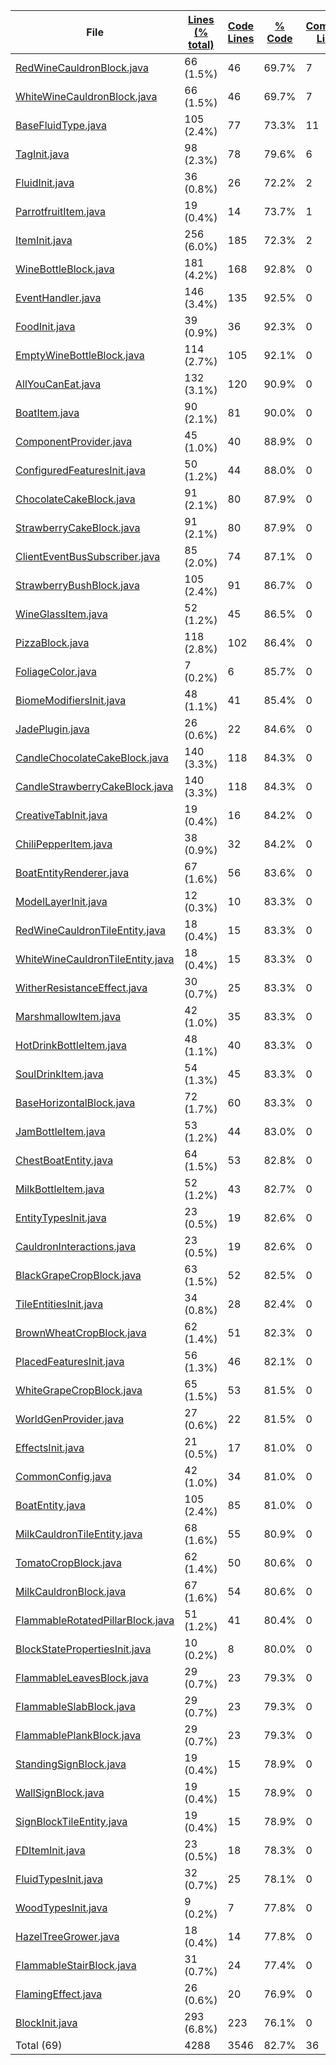 
|File|[Lines (% total)](https://github.com/ItamarDenkberg/All-You-Can-Eat/tree/qodana-automation-1594222679/Statistics/LinesDescending.md/)|[Code Lines](https://github.com/ItamarDenkberg/All-You-Can-Eat/tree/qodana-automation-1594222679/Statistics/CodeDescending.md/)|[% Code](https://github.com/ItamarDenkberg/All-You-Can-Eat/tree/qodana-automation-1594222679/Statistics/ProportionCodeDescending.md/)|[Comment Lines](https://github.com/ItamarDenkberg/All-You-Can-Eat/tree/qodana-automation-1594222679/Statistics/CommentsDescending.md/)|[% Comment](https://github.com/ItamarDenkberg/All-You-Can-Eat/tree/qodana-automation-1594222679/Statistics/ProportionCommentsAscending.md/)|[Blank Lines](https://github.com/ItamarDenkberg/All-You-Can-Eat/tree/qodana-automation-1594222679/Statistics/BlanksDescending.md/)|[% Blank](https://github.com/ItamarDenkberg/All-You-Can-Eat/tree/qodana-automation-1594222679/Statistics/ProportionBlanksDescending.md/)|
| --- | --- | --- | --- | --- | --- | --- | --- |
|[RedWineCauldronBlock.java](https://github.com/ItamarDenkberg/All-You-Can-Eat/tree/qodana-automation-1594222679/./src/main/java/io/github/itamardenkberg/allyoucaneat/common/blocks/RedWineCauldronBlock.java)|66 (1.5%)|46|69.7%|7|10.6%|13|19.7%|
|[WhiteWineCauldronBlock.java](https://github.com/ItamarDenkberg/All-You-Can-Eat/tree/qodana-automation-1594222679/./src/main/java/io/github/itamardenkberg/allyoucaneat/common/blocks/WhiteWineCauldronBlock.java)|66 (1.5%)|46|69.7%|7|10.6%|13|19.7%|
|[BaseFluidType.java](https://github.com/ItamarDenkberg/All-You-Can-Eat/tree/qodana-automation-1594222679/./src/main/java/io/github/itamardenkberg/allyoucaneat/common/fluids/BaseFluidType.java)|105 (2.4%)|77|73.3%|11|10.5%|17|16.2%|
|[TagInit.java](https://github.com/ItamarDenkberg/All-You-Can-Eat/tree/qodana-automation-1594222679/./src/main/java/io/github/itamardenkberg/allyoucaneat/core/init/TagInit.java)|98 (2.3%)|78|79.6%|6|6.1%|14|14.3%|
|[FluidInit.java](https://github.com/ItamarDenkberg/All-You-Can-Eat/tree/qodana-automation-1594222679/./src/main/java/io/github/itamardenkberg/allyoucaneat/core/init/FluidInit.java)|36 (0.8%)|26|72.2%|2|5.6%|8|22.2%|
|[ParrotfruitItem.java](https://github.com/ItamarDenkberg/All-You-Can-Eat/tree/qodana-automation-1594222679/./src/main/java/io/github/itamardenkberg/allyoucaneat/common/items/ParrotfruitItem.java)|19 (0.4%)|14|73.7%|1|5.3%|4|21.1%|
|[ItemInit.java](https://github.com/ItamarDenkberg/All-You-Can-Eat/tree/qodana-automation-1594222679/./src/main/java/io/github/itamardenkberg/allyoucaneat/core/init/ItemInit.java)|256 (6.0%)|185|72.3%|2|0.8%|69|27.0%|
|[WineBottleBlock.java](https://github.com/ItamarDenkberg/All-You-Can-Eat/tree/qodana-automation-1594222679/./src/main/java/io/github/itamardenkberg/allyoucaneat/common/blocks/WineBottleBlock.java)|181 (4.2%)|168|92.8%|0|0.0%|13|7.2%|
|[EventHandler.java](https://github.com/ItamarDenkberg/All-You-Can-Eat/tree/qodana-automation-1594222679/./src/main/java/io/github/itamardenkberg/allyoucaneat/common/events/EventHandler.java)|146 (3.4%)|135|92.5%|0|0.0%|11|7.5%|
|[FoodInit.java](https://github.com/ItamarDenkberg/All-You-Can-Eat/tree/qodana-automation-1594222679/./src/main/java/io/github/itamardenkberg/allyoucaneat/core/init/FoodInit.java)|39 (0.9%)|36|92.3%|0|0.0%|3|7.7%|
|[EmptyWineBottleBlock.java](https://github.com/ItamarDenkberg/All-You-Can-Eat/tree/qodana-automation-1594222679/./src/main/java/io/github/itamardenkberg/allyoucaneat/common/blocks/EmptyWineBottleBlock.java)|114 (2.7%)|105|92.1%|0|0.0%|9|7.9%|
|[AllYouCanEat.java](https://github.com/ItamarDenkberg/All-You-Can-Eat/tree/qodana-automation-1594222679/./src/main/java/io/github/itamardenkberg/allyoucaneat/AllYouCanEat.java)|132 (3.1%)|120|90.9%|0|0.0%|12|9.1%|
|[BoatItem.java](https://github.com/ItamarDenkberg/All-You-Can-Eat/tree/qodana-automation-1594222679/./src/main/java/io/github/itamardenkberg/allyoucaneat/common/items/BoatItem.java)|90 (2.1%)|81|90.0%|0|0.0%|9|10.0%|
|[ComponentProvider.java](https://github.com/ItamarDenkberg/All-You-Can-Eat/tree/qodana-automation-1594222679/./src/main/java/io/github/itamardenkberg/allyoucaneat/core/integrations/jade/ComponentProvider.java)|45 (1.0%)|40|88.9%|0|0.0%|5|11.1%|
|[ConfiguredFeaturesInit.java](https://github.com/ItamarDenkberg/All-You-Can-Eat/tree/qodana-automation-1594222679/./src/main/java/io/github/itamardenkberg/allyoucaneat/world/features/ConfiguredFeaturesInit.java)|50 (1.2%)|44|88.0%|0|0.0%|6|12.0%|
|[ChocolateCakeBlock.java](https://github.com/ItamarDenkberg/All-You-Can-Eat/tree/qodana-automation-1594222679/./src/main/java/io/github/itamardenkberg/allyoucaneat/common/blocks/ChocolateCakeBlock.java)|91 (2.1%)|80|87.9%|0|0.0%|11|12.1%|
|[StrawberryCakeBlock.java](https://github.com/ItamarDenkberg/All-You-Can-Eat/tree/qodana-automation-1594222679/./src/main/java/io/github/itamardenkberg/allyoucaneat/common/blocks/StrawberryCakeBlock.java)|91 (2.1%)|80|87.9%|0|0.0%|11|12.1%|
|[ClientEventBusSubscriber.java](https://github.com/ItamarDenkberg/All-You-Can-Eat/tree/qodana-automation-1594222679/./src/main/java/io/github/itamardenkberg/allyoucaneat/core/util/ClientEventBusSubscriber.java)|85 (2.0%)|74|87.1%|0|0.0%|11|12.9%|
|[StrawberryBushBlock.java](https://github.com/ItamarDenkberg/All-You-Can-Eat/tree/qodana-automation-1594222679/./src/main/java/io/github/itamardenkberg/allyoucaneat/common/blocks/StrawberryBushBlock.java)|105 (2.4%)|91|86.7%|0|0.0%|14|13.3%|
|[WineGlassItem.java](https://github.com/ItamarDenkberg/All-You-Can-Eat/tree/qodana-automation-1594222679/./src/main/java/io/github/itamardenkberg/allyoucaneat/common/items/WineGlassItem.java)|52 (1.2%)|45|86.5%|0|0.0%|7|13.5%|
|[PizzaBlock.java](https://github.com/ItamarDenkberg/All-You-Can-Eat/tree/qodana-automation-1594222679/./src/main/java/io/github/itamardenkberg/allyoucaneat/common/blocks/PizzaBlock.java)|118 (2.8%)|102|86.4%|0|0.0%|16|13.6%|
|[FoliageColor.java](https://github.com/ItamarDenkberg/All-You-Can-Eat/tree/qodana-automation-1594222679/./src/main/java/io/github/itamardenkberg/allyoucaneat/world/FoliageColor.java)|7 (0.2%)|6|85.7%|0|0.0%|1|14.3%|
|[BiomeModifiersInit.java](https://github.com/ItamarDenkberg/All-You-Can-Eat/tree/qodana-automation-1594222679/./src/main/java/io/github/itamardenkberg/allyoucaneat/world/BiomeModifiersInit.java)|48 (1.1%)|41|85.4%|0|0.0%|7|14.6%|
|[JadePlugin.java](https://github.com/ItamarDenkberg/All-You-Can-Eat/tree/qodana-automation-1594222679/./src/main/java/io/github/itamardenkberg/allyoucaneat/core/integrations/jade/JadePlugin.java)|26 (0.6%)|22|84.6%|0|0.0%|4|15.4%|
|[CandleChocolateCakeBlock.java](https://github.com/ItamarDenkberg/All-You-Can-Eat/tree/qodana-automation-1594222679/./src/main/java/io/github/itamardenkberg/allyoucaneat/common/blocks/CandleChocolateCakeBlock.java)|140 (3.3%)|118|84.3%|0|0.0%|22|15.7%|
|[CandleStrawberryCakeBlock.java](https://github.com/ItamarDenkberg/All-You-Can-Eat/tree/qodana-automation-1594222679/./src/main/java/io/github/itamardenkberg/allyoucaneat/common/blocks/CandleStrawberryCakeBlock.java)|140 (3.3%)|118|84.3%|0|0.0%|22|15.7%|
|[CreativeTabInit.java](https://github.com/ItamarDenkberg/All-You-Can-Eat/tree/qodana-automation-1594222679/./src/main/java/io/github/itamardenkberg/allyoucaneat/core/init/CreativeTabInit.java)|19 (0.4%)|16|84.2%|0|0.0%|3|15.8%|
|[ChiliPepperItem.java](https://github.com/ItamarDenkberg/All-You-Can-Eat/tree/qodana-automation-1594222679/./src/main/java/io/github/itamardenkberg/allyoucaneat/common/items/ChiliPepperItem.java)|38 (0.9%)|32|84.2%|0|0.0%|6|15.8%|
|[BoatEntityRenderer.java](https://github.com/ItamarDenkberg/All-You-Can-Eat/tree/qodana-automation-1594222679/./src/main/java/io/github/itamardenkberg/allyoucaneat/client/render/entity/BoatEntityRenderer.java)|67 (1.6%)|56|83.6%|0|0.0%|11|16.4%|
|[ModelLayerInit.java](https://github.com/ItamarDenkberg/All-You-Can-Eat/tree/qodana-automation-1594222679/./src/main/java/io/github/itamardenkberg/allyoucaneat/core/init/ModelLayerInit.java)|12 (0.3%)|10|83.3%|0|0.0%|2|16.7%|
|[RedWineCauldronTileEntity.java](https://github.com/ItamarDenkberg/All-You-Can-Eat/tree/qodana-automation-1594222679/./src/main/java/io/github/itamardenkberg/allyoucaneat/common/tileentities/RedWineCauldronTileEntity.java)|18 (0.4%)|15|83.3%|0|0.0%|3|16.7%|
|[WhiteWineCauldronTileEntity.java](https://github.com/ItamarDenkberg/All-You-Can-Eat/tree/qodana-automation-1594222679/./src/main/java/io/github/itamardenkberg/allyoucaneat/common/tileentities/WhiteWineCauldronTileEntity.java)|18 (0.4%)|15|83.3%|0|0.0%|3|16.7%|
|[WitherResistanceEffect.java](https://github.com/ItamarDenkberg/All-You-Can-Eat/tree/qodana-automation-1594222679/./src/main/java/io/github/itamardenkberg/allyoucaneat/common/effects/WitherResistanceEffect.java)|30 (0.7%)|25|83.3%|0|0.0%|5|16.7%|
|[MarshmallowItem.java](https://github.com/ItamarDenkberg/All-You-Can-Eat/tree/qodana-automation-1594222679/./src/main/java/io/github/itamardenkberg/allyoucaneat/common/items/MarshmallowItem.java)|42 (1.0%)|35|83.3%|0|0.0%|7|16.7%|
|[HotDrinkBottleItem.java](https://github.com/ItamarDenkberg/All-You-Can-Eat/tree/qodana-automation-1594222679/./src/main/java/io/github/itamardenkberg/allyoucaneat/common/items/HotDrinkBottleItem.java)|48 (1.1%)|40|83.3%|0|0.0%|8|16.7%|
|[SoulDrinkItem.java](https://github.com/ItamarDenkberg/All-You-Can-Eat/tree/qodana-automation-1594222679/./src/main/java/io/github/itamardenkberg/allyoucaneat/common/items/SoulDrinkItem.java)|54 (1.3%)|45|83.3%|0|0.0%|9|16.7%|
|[BaseHorizontalBlock.java](https://github.com/ItamarDenkberg/All-You-Can-Eat/tree/qodana-automation-1594222679/./src/main/java/io/github/itamardenkberg/allyoucaneat/common/blocks/BaseHorizontalBlock.java)|72 (1.7%)|60|83.3%|0|0.0%|12|16.7%|
|[JamBottleItem.java](https://github.com/ItamarDenkberg/All-You-Can-Eat/tree/qodana-automation-1594222679/./src/main/java/io/github/itamardenkberg/allyoucaneat/common/items/JamBottleItem.java)|53 (1.2%)|44|83.0%|0|0.0%|9|17.0%|
|[ChestBoatEntity.java](https://github.com/ItamarDenkberg/All-You-Can-Eat/tree/qodana-automation-1594222679/./src/main/java/io/github/itamardenkberg/allyoucaneat/common/entities/vehicle/ChestBoatEntity.java)|64 (1.5%)|53|82.8%|0|0.0%|11|17.2%|
|[MilkBottleItem.java](https://github.com/ItamarDenkberg/All-You-Can-Eat/tree/qodana-automation-1594222679/./src/main/java/io/github/itamardenkberg/allyoucaneat/common/items/MilkBottleItem.java)|52 (1.2%)|43|82.7%|0|0.0%|9|17.3%|
|[EntityTypesInit.java](https://github.com/ItamarDenkberg/All-You-Can-Eat/tree/qodana-automation-1594222679/./src/main/java/io/github/itamardenkberg/allyoucaneat/core/init/EntityTypesInit.java)|23 (0.5%)|19|82.6%|0|0.0%|4|17.4%|
|[CauldronInteractions.java](https://github.com/ItamarDenkberg/All-You-Can-Eat/tree/qodana-automation-1594222679/./src/main/java/io/github/itamardenkberg/allyoucaneat/core/util/CauldronInteractions.java)|23 (0.5%)|19|82.6%|0|0.0%|4|17.4%|
|[BlackGrapeCropBlock.java](https://github.com/ItamarDenkberg/All-You-Can-Eat/tree/qodana-automation-1594222679/./src/main/java/io/github/itamardenkberg/allyoucaneat/common/blocks/BlackGrapeCropBlock.java)|63 (1.5%)|52|82.5%|0|0.0%|11|17.5%|
|[TileEntitiesInit.java](https://github.com/ItamarDenkberg/All-You-Can-Eat/tree/qodana-automation-1594222679/./src/main/java/io/github/itamardenkberg/allyoucaneat/core/init/TileEntitiesInit.java)|34 (0.8%)|28|82.4%|0|0.0%|6|17.6%|
|[BrownWheatCropBlock.java](https://github.com/ItamarDenkberg/All-You-Can-Eat/tree/qodana-automation-1594222679/./src/main/java/io/github/itamardenkberg/allyoucaneat/common/blocks/BrownWheatCropBlock.java)|62 (1.4%)|51|82.3%|0|0.0%|11|17.7%|
|[PlacedFeaturesInit.java](https://github.com/ItamarDenkberg/All-You-Can-Eat/tree/qodana-automation-1594222679/./src/main/java/io/github/itamardenkberg/allyoucaneat/world/features/PlacedFeaturesInit.java)|56 (1.3%)|46|82.1%|0|0.0%|10|17.9%|
|[WhiteGrapeCropBlock.java](https://github.com/ItamarDenkberg/All-You-Can-Eat/tree/qodana-automation-1594222679/./src/main/java/io/github/itamardenkberg/allyoucaneat/common/blocks/WhiteGrapeCropBlock.java)|65 (1.5%)|53|81.5%|0|0.0%|12|18.5%|
|[WorldGenProvider.java](https://github.com/ItamarDenkberg/All-You-Can-Eat/tree/qodana-automation-1594222679/./src/main/java/io/github/itamardenkberg/allyoucaneat/datagen/WorldGenProvider.java)|27 (0.6%)|22|81.5%|0|0.0%|5|18.5%|
|[EffectsInit.java](https://github.com/ItamarDenkberg/All-You-Can-Eat/tree/qodana-automation-1594222679/./src/main/java/io/github/itamardenkberg/allyoucaneat/core/init/EffectsInit.java)|21 (0.5%)|17|81.0%|0|0.0%|4|19.0%|
|[CommonConfig.java](https://github.com/ItamarDenkberg/All-You-Can-Eat/tree/qodana-automation-1594222679/./src/main/java/io/github/itamardenkberg/allyoucaneat/core/config/CommonConfig.java)|42 (1.0%)|34|81.0%|0|0.0%|8|19.0%|
|[BoatEntity.java](https://github.com/ItamarDenkberg/All-You-Can-Eat/tree/qodana-automation-1594222679/./src/main/java/io/github/itamardenkberg/allyoucaneat/common/entities/vehicle/BoatEntity.java)|105 (2.4%)|85|81.0%|0|0.0%|20|19.0%|
|[MilkCauldronTileEntity.java](https://github.com/ItamarDenkberg/All-You-Can-Eat/tree/qodana-automation-1594222679/./src/main/java/io/github/itamardenkberg/allyoucaneat/common/tileentities/MilkCauldronTileEntity.java)|68 (1.6%)|55|80.9%|0|0.0%|13|19.1%|
|[TomatoCropBlock.java](https://github.com/ItamarDenkberg/All-You-Can-Eat/tree/qodana-automation-1594222679/./src/main/java/io/github/itamardenkberg/allyoucaneat/common/blocks/TomatoCropBlock.java)|62 (1.4%)|50|80.6%|0|0.0%|12|19.4%|
|[MilkCauldronBlock.java](https://github.com/ItamarDenkberg/All-You-Can-Eat/tree/qodana-automation-1594222679/./src/main/java/io/github/itamardenkberg/allyoucaneat/common/blocks/MilkCauldronBlock.java)|67 (1.6%)|54|80.6%|0|0.0%|13|19.4%|
|[FlammableRotatedPillarBlock.java](https://github.com/ItamarDenkberg/All-You-Can-Eat/tree/qodana-automation-1594222679/./src/main/java/io/github/itamardenkberg/allyoucaneat/common/blocks/FlammableRotatedPillarBlock.java)|51 (1.2%)|41|80.4%|0|0.0%|10|19.6%|
|[BlockStatePropertiesInit.java](https://github.com/ItamarDenkberg/All-You-Can-Eat/tree/qodana-automation-1594222679/./src/main/java/io/github/itamardenkberg/allyoucaneat/core/init/BlockStatePropertiesInit.java)|10 (0.2%)|8|80.0%|0|0.0%|2|20.0%|
|[FlammableLeavesBlock.java](https://github.com/ItamarDenkberg/All-You-Can-Eat/tree/qodana-automation-1594222679/./src/main/java/io/github/itamardenkberg/allyoucaneat/common/blocks/FlammableLeavesBlock.java)|29 (0.7%)|23|79.3%|0|0.0%|6|20.7%|
|[FlammableSlabBlock.java](https://github.com/ItamarDenkberg/All-You-Can-Eat/tree/qodana-automation-1594222679/./src/main/java/io/github/itamardenkberg/allyoucaneat/common/blocks/FlammableSlabBlock.java)|29 (0.7%)|23|79.3%|0|0.0%|6|20.7%|
|[FlammablePlankBlock.java](https://github.com/ItamarDenkberg/All-You-Can-Eat/tree/qodana-automation-1594222679/./src/main/java/io/github/itamardenkberg/allyoucaneat/common/blocks/FlammablePlankBlock.java)|29 (0.7%)|23|79.3%|0|0.0%|6|20.7%|
|[StandingSignBlock.java](https://github.com/ItamarDenkberg/All-You-Can-Eat/tree/qodana-automation-1594222679/./src/main/java/io/github/itamardenkberg/allyoucaneat/common/blocks/StandingSignBlock.java)|19 (0.4%)|15|78.9%|0|0.0%|4|21.1%|
|[WallSignBlock.java](https://github.com/ItamarDenkberg/All-You-Can-Eat/tree/qodana-automation-1594222679/./src/main/java/io/github/itamardenkberg/allyoucaneat/common/blocks/WallSignBlock.java)|19 (0.4%)|15|78.9%|0|0.0%|4|21.1%|
|[SignBlockTileEntity.java](https://github.com/ItamarDenkberg/All-You-Can-Eat/tree/qodana-automation-1594222679/./src/main/java/io/github/itamardenkberg/allyoucaneat/common/tileentities/SignBlockTileEntity.java)|19 (0.4%)|15|78.9%|0|0.0%|4|21.1%|
|[FDItemInit.java](https://github.com/ItamarDenkberg/All-You-Can-Eat/tree/qodana-automation-1594222679/./src/main/java/io/github/itamardenkberg/allyoucaneat/core/integrations/farmersdelight/init/FDItemInit.java)|23 (0.5%)|18|78.3%|0|0.0%|5|21.7%|
|[FluidTypesInit.java](https://github.com/ItamarDenkberg/All-You-Can-Eat/tree/qodana-automation-1594222679/./src/main/java/io/github/itamardenkberg/allyoucaneat/core/init/FluidTypesInit.java)|32 (0.7%)|25|78.1%|0|0.0%|7|21.9%|
|[WoodTypesInit.java](https://github.com/ItamarDenkberg/All-You-Can-Eat/tree/qodana-automation-1594222679/./src/main/java/io/github/itamardenkberg/allyoucaneat/core/init/WoodTypesInit.java)|9 (0.2%)|7|77.8%|0|0.0%|2|22.2%|
|[HazelTreeGrower.java](https://github.com/ItamarDenkberg/All-You-Can-Eat/tree/qodana-automation-1594222679/./src/main/java/io/github/itamardenkberg/allyoucaneat/world/features/tree/HazelTreeGrower.java)|18 (0.4%)|14|77.8%|0|0.0%|4|22.2%|
|[FlammableStairBlock.java](https://github.com/ItamarDenkberg/All-You-Can-Eat/tree/qodana-automation-1594222679/./src/main/java/io/github/itamardenkberg/allyoucaneat/common/blocks/FlammableStairBlock.java)|31 (0.7%)|24|77.4%|0|0.0%|7|22.6%|
|[FlamingEffect.java](https://github.com/ItamarDenkberg/All-You-Can-Eat/tree/qodana-automation-1594222679/./src/main/java/io/github/itamardenkberg/allyoucaneat/common/effects/FlamingEffect.java)|26 (0.6%)|20|76.9%|0|0.0%|6|23.1%|
|[BlockInit.java](https://github.com/ItamarDenkberg/All-You-Can-Eat/tree/qodana-automation-1594222679/./src/main/java/io/github/itamardenkberg/allyoucaneat/core/init/BlockInit.java)|293 (6.8%)|223|76.1%|0|0.0%|70|23.9%|
|Total (69)|4288|3546|82.7%|36| 0.8%|706|16.5%|